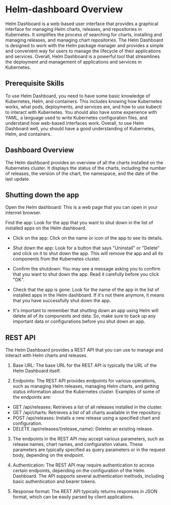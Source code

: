
# Helm-dashboard Overview 

Helm Dashboard is a web-based user interface that provides a graphical interface for managing Helm charts, releases, and repositories in Kubernetes. It simplifies the process of searching for charts, installing and managing releases, and managing chart repositories. The Helm Dashboard is designed to work with the Helm package manager and provides a simple and convenient way for users to manage the lifecycle of their applications and services. Overall, Helm Dashboard is a powerful tool that streamlines the deployment and management of applications and services in Kubernetes.

## Prerequisite Skills
To use Helm Dashboard, you need to have some basic knowledge of Kubernetes, Helm, and containers. This includes knowing how Kubernetes works, what pods, deployments, and services are, and how to use kubectl to interact with Kubernetes. You should also have some experience with YAML, a language used to write Kubernetes configuration files, and understand how web-based interfaces work. Overall, to use Helm Dashboard well, you should have a good understanding of Kubernetes, Helm, and containers.

## Dashboard Overview

The Helm dashboard provides an overview of all the charts installed on the Kubernetes cluster. It displays the status of the charts, including the number of releases, the version of the chart, the namespace, and the date of the last update.

## Shutting down the app

Open the Helm dashboard: This is a web page that you can open in your internet browser.

Find the app: Look for the app that you want to shut down in the list of installed apps on the Helm dashboard.

* Click on the app: Click on the name or icon of the app to see its details.

* Shut down the app: Look for a button that says "Uninstall" or "Delete" and click on it to shut down the app. This will remove the app and all its components from the Kubernetes cluster.

* Confirm the shutdown: You may see a message asking you to confirm that you want to shut down the app. Read it carefully before you click "OK".

* Check that the app is gone: Look for the name of the app in the list of installed apps in the Helm dashboard. If it's not there anymore, it means that you have successfully shut down the app.

* It's important to remember that shutting down an app using Helm will delete all of its components and data. So, make sure to back up any important data or configurations before you shut down an app.

## REST API

The Helm Dashboard provides a REST API that you can use to manage and interact with Helm charts and releases.

1. Base URL: The base URL for the REST API is typically the URL of the Helm Dashboard itself.

2. Endpoints: The REST API provides endpoints for various operations, such as managing Helm releases, managing Helm charts, and getting status information about the Kubernetes cluster. Examples of some of the endpoints are:

 * GET /api/releases: Retrieves a list of all releases installed in the cluster.
 * GET /api/charts: Retrieves a list of all charts available in the repository.
 * POST /api/releases: Installs a new release using a specified chart and configuration.
 * DELETE /api/releases/{release_name}: Deletes an existing release.

 3.  The endpoints in the REST API may accept various parameters, such as release names, chart names, and configuration values. These parameters are typically specified as query parameters or in the request body, depending on the endpoint.

4. Authentication: The REST API may require authentication to access certain endpoints, depending on the configuration of the Helm Dashboard. The API supports several authentication methods, including basic authentication and bearer tokens.

5. Response format: The REST API typically returns responses in JSON format, which can be easily parsed by client applications.
